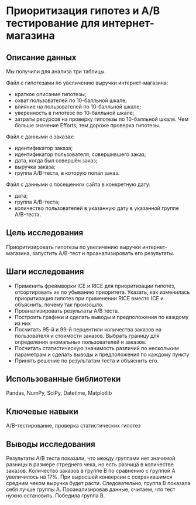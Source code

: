 # Приоритизация гипотез и А/В тестирование для интернет-магазина

## Описание данных

Мы получили для анализа три таблицы.

Файл с гипотезами по увеличению выручки интернет-магазина:
- краткое описание гипотезы;
- охват пользователей по 10-балльной шкале;
- влияние на пользователей по 10-балльной шкале;
- уверенность в гипотезе по 10-балльной шкале;
- затраты ресурсов на проверку гипотезы по 10-балльной шкале. Чем больше значение Efforts, тем дороже проверка гипотезы.

Файл с данными о заказах:
- идентификатор заказа;
- идентификатор пользователя, совершившего заказ;
- дата, когда был совершён заказ;
- выручка заказа;
- группа A/B-теста, в которую попал заказ.

Файл с данными о посещениях сайта в конкретную дату:
- дата;
- группа A/B-теста;
- количество пользователей в указанную дату в указанной группе A/B-теста.


## Цель исследования

Приоритизировать гипотезы по увеличению выручки интернет-магазина, запустить A/B-тест и проанализировать его результаты. 


## Шаги исследования

- Применить фреймворки ICE и RICE для приоритизации гипотез, отсортировать их по убыванию приоритета. Указать, как изменилась приоритизация гипотез при применении RICE вместо ICE и объяснить, почему так произошло.
- Проанализировать результаты А/В теста.
- Построить графики и сделать выводы и предположения по каждому из них
- Посчитать 95-й и 99-й перцентили количества заказов на пользователя и стоимости заказов. Выбрать границу для определения аномальных пользователей и заказов.
- Посчитать статистическую значимость различий по нескольким параметрам и сделать выводы и предположения по каждому пункту
- Принять решение по результатам теста и объяснить его.


## Использованные библиотеки

Pandas, NumPy, SciPy, Datetime, Matplotlib


## Ключевые навыки

A/B-тестирование, проверка статистических гипотез


## Выводы исследования

Результаты А/В теста показали, что между группами нет значимой разницы в размере стреднего чека, но есть разница в количестве заказов.
Количество заказов в группе В по сравнению с группой А увеличилось на 17%.
При выросшей конверсии с сохранившимся средним чеком выручка будет расти. Следовательно, группа В показала себя лучше группы А.
Проанализировав данные, считаем, что тест нужно остановить. Победила группа В.


